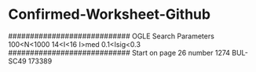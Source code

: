 # Confirmed-Worksheet-Github

############################
OGLE Search Parameters
100<N<1000
14<I<16
I>med
0.1<Isig<0.3
############################
Start on page 26 number 1274
BUL-SC49 173389

